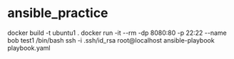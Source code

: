 # ansible_practice
docker build -t ubuntu1 .
docker run -it --rm -dp 8080:80 -p 22:22 --name bob test1 /bin/bash
ssh -i .ssh/id_rsa root@localhost
ansible-playbook playbook.yaml
